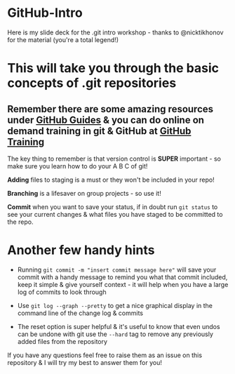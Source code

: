 # GitHub-Intro
Here is my slide deck for the .git intro workshop - thanks to @nicktikhonov for the material (you're a total legend!)

# This will take you through the basic concepts of .git repositories 
## Remember there are some amazing resources under [GitHub Guides](http://guides.github.com) & you can do online on demand training in git & GitHub at [GitHub Training](http://training.github.com)

The key thing to remember is that version control is **SUPER** important - so make sure you learn how to do your A B C of git! 

**Adding** files to staging is a must or they won't be included in your repo! 

**Branching** is a lifesaver on group projects - so use it!

**Commit** when you want to save your status, if in doubt run ```git status``` to see your current changes & what files you have staged to be committed to the repo. 

# Another few handy hints

* Running ```git commit -m "insert commit message here"``` will save your commit with a handy message to remind you what that commit included, keep it simple & give yourself context - it will help when you have a large log of commits to look through

* Use ```git log --graph --pretty``` to get a nice graphical display in the command line of the change log & commits

* The reset option is super helpful & it's useful to know that even undos can be undone with git use the ```--hard``` tag to remove any previously added files from the repository

If you have any questions feel free to raise them as an issue on this repository & I will try my best to answer them for you! 
